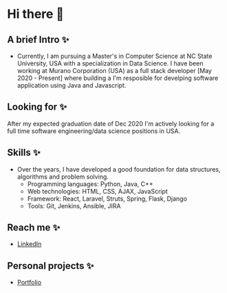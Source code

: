 # Hi there 👋

## A brief Intro ✨
- Currently, I am pursuing a Master's in Computer Science at NC State University, USA with a specialization in Data Science. I have been working at Murano Corporation (USA) as a full stack developer [May 2020 - Present] where building a I'm resposible for develping software application using Java and Javascript.

## Looking for ✨
After my expected graduation date of Dec 2020 I'm actively looking for a full time software engineering/data science positions in USA.
 
## Skills ✨
- Over the years, I have developed a good foundation for data structures, algorithms and problem solving.
    + Programming languages: Python, Java, C++
    + Web technologies: HTML, CSS, AJAX, JavaScript
    + Framework: React, Laravel, Struts, Spring, Flask, Django
    + Tools: Git, Jenkins, Ansible, JIRA

## Reach me ✨
- [LinkedIn](https://www.linkedin.com/in/ssp4all)

## Personal projects ✨
- [Portfolio](ssp4all.github.io)



<!--
**ssp4all/ssp4all** is a ✨ _special_ ✨ repository because its `README.md` (this file) appears on your GitHub profile.

Here are some ideas to get you started:

- 🔭 I’m currently working on ...
- 🌱 I’m currently learning ...
- 👯 I’m looking to collaborate on ...
- 🤔 I’m looking for help with ...
- 💬 Ask me about ...
- 📫 How to reach me: ...
- 😄 Pronouns: ...
- ⚡ Fun fact: ...
-->
